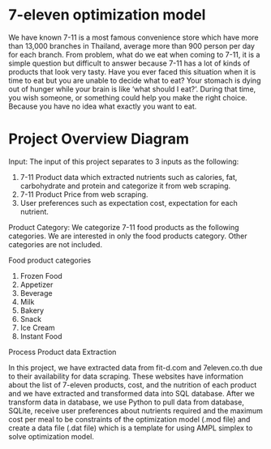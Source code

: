 # 7-eleven optimization model
We have known 7-11 is a most famous convenience store which have more than 13,000 branches in Thailand, average more than 900 person per day for each branch. From problem, what do we eat when coming to 7-11, it is a simple question but difficult to answer because 7-11 has a lot of kinds of products that look very tasty. Have you ever faced this situation when it is time to eat but you are unable to decide what to eat? Your stomach is dying out of hunger while your brain is like ‘what should I eat?’. During that time, you wish someone, or something could help you make the right choice. Because you have no idea what exactly you want to eat.  

# Project Overview Diagram 
Input:
The input of this project separates to 3 inputs as the following: 
1. 7-11 Product data which extracted nutrients such as calories, fat, carbohydrate and protein and categorize it from web scraping.  
2. 7-11 Product Price from web scraping. 
3. User preferences such as expectation cost, expectation for each nutrient. 

Product Category: 
We categorize 7-11 food products as the following categories. We are interested in only the food products category. Other categories are not included. 

Food product categories
1.	Frozen Food
2.	Appetizer
3.	Beverage
4.	Milk
5.	Bakery
6.	Snack
7.	Ice Cream
8.	Instant Food

Process
Product data Extraction

In this project, we have extracted data from fit-d.com and 7eleven.co.th due to their availability for data scraping. These websites have information about the list of 7-eleven products, cost, and the nutrition of each product and we have extracted and transformed data into SQL database.
After we transform data in database, we use Python to pull data from database, SQLite, receive user preferences about nutrients required and the maximum cost per meal to be constraints of the optimization model (.mod file) and create a data file (.dat file) which is a template for using AMPL simplex to solve optimization model. 
